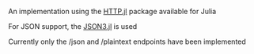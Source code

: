 An implementation using the [HTTP.jl](https://github.com/JuliaWeb/HTTP.jl) package available for Julia

For JSON support, the [JSON3.jl](https://github.com/quinnj/JSON3.jl) is used 

Currently only the /json and /plaintext endpoints have been implemented
